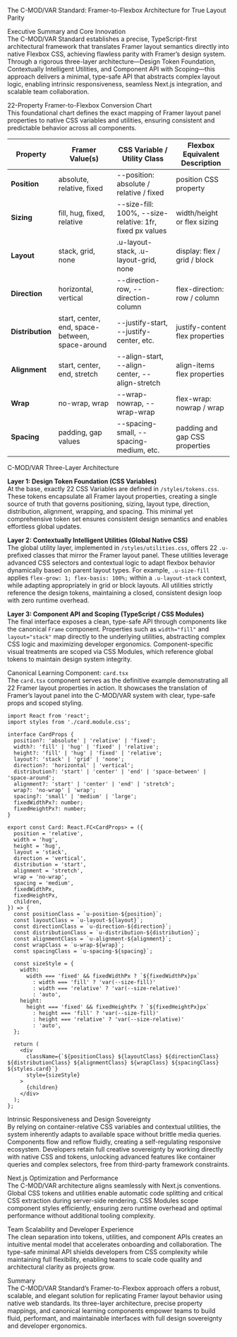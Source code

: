 The C-MOD/VAR Standard: Framer-to-Flexbox Architecture for True Layout Parity

Executive Summary and Core Innovation  
The C-MOD/VAR Standard establishes a precise, TypeScript-first architectural framework that translates Framer layout semantics directly into native Flexbox CSS, achieving flawless parity with Framer’s design system. Through a rigorous three-layer architecture—Design Token Foundation, Contextually Intelligent Utilities, and Component API with Scoping—this approach delivers a minimal, type-safe API that abstracts complex layout logic, enabling intrinsic responsiveness, seamless Next.js integration, and scalable team collaboration.

22-Property Framer-to-Flexbox Conversion Chart  
This foundational chart defines the exact mapping of Framer layout panel properties to native CSS variables and utilities, ensuring consistent and predictable behavior across all components.

| Property       | Framer Value(s)                          | CSS Variable / Utility Class             | Flexbox Equivalent Description                                  |
|----------------|----------------------------------------|-----------------------------------------|-----------------------------------------------------------------|
| **Position**   | absolute, relative, fixed               | --position: absolute / relative / fixed | position CSS property                                           |
| **Sizing**     | fill, hug, fixed, relative              | --size-fill: 100%, --size-relative: 1fr, fixed px values | width/height or flex sizing                                     |
| **Layout**     | stack, grid, none                       | .u-layout-stack, .u-layout-grid, none   | display: flex / grid / block                                    |
| **Direction**  | horizontal, vertical                    | --direction-row, --direction-column     | flex-direction: row / column                                    |
| **Distribution**| start, center, end, space-between, space-around | --justify-start, --justify-center, etc. | justify-content flex properties                                |
| **Alignment**  | start, center, end, stretch            | --align-start, --align-center, --align-stretch | align-items flex properties                                    |
| **Wrap**       | no-wrap, wrap                          | --wrap-nowrap, --wrap-wrap              | flex-wrap: nowrap / wrap                                        |
| **Spacing**    | padding, gap values                    | --spacing-small, --spacing-medium, etc. | padding and gap CSS properties                                  |

C-MOD/VAR Three-Layer Architecture  

**Layer 1: Design Token Foundation (CSS Variables)**  
At the base, exactly 22 CSS Variables are defined in `/styles/tokens.css`. These tokens encapsulate all Framer layout properties, creating a single source of truth that governs positioning, sizing, layout type, direction, distribution, alignment, wrapping, and spacing. This minimal yet comprehensive token set ensures consistent design semantics and enables effortless global updates.

**Layer 2: Contextually Intelligent Utilities (Global Native CSS)**  
The global utility layer, implemented in `/styles/utilities.css`, offers 22 `.u-` prefixed classes that mirror the Framer layout panel. These utilities leverage advanced CSS selectors and contextual logic to adapt flexbox behavior dynamically based on parent layout types. For example, `.u-size-fill` applies `flex-grow: 1; flex-basis: 100%;` within a `.u-layout-stack` context, while adapting appropriately in grid or block layouts. All utilities strictly reference the design tokens, maintaining a closed, consistent design loop with zero runtime overhead.

**Layer 3: Component API and Scoping (TypeScript / CSS Modules)**  
The final interface exposes a clean, type-safe API through components like the canonical `Frame` component. Properties such as `width="fill"` and `layout="stack"` map directly to the underlying utilities, abstracting complex CSS logic and maximizing developer ergonomics. Component-specific visual treatments are scoped via CSS Modules, which reference global tokens to maintain design system integrity.

Canonical Learning Component: `card.tsx`  
The `card.tsx` component serves as the definitive example demonstrating all 22 Framer layout properties in action. It showcases the translation of Framer’s layout panel into the C-MOD/VAR system with clear, type-safe props and scoped styling.

```tsx
import React from 'react';
import styles from './card.module.css';

interface CardProps {
  position?: 'absolute' | 'relative' | 'fixed';
  width?: 'fill' | 'hug' | 'fixed' | 'relative';
  height?: 'fill' | 'hug' | 'fixed' | 'relative';
  layout?: 'stack' | 'grid' | 'none';
  direction?: 'horizontal' | 'vertical';
  distribution?: 'start' | 'center' | 'end' | 'space-between' | 'space-around';
  alignment?: 'start' | 'center' | 'end' | 'stretch';
  wrap?: 'no-wrap' | 'wrap';
  spacing?: 'small' | 'medium' | 'large';
  fixedWidthPx?: number;
  fixedHeightPx?: number;
}

export const Card: React.FC<CardProps> = ({
  position = 'relative',
  width = 'hug',
  height = 'hug',
  layout = 'stack',
  direction = 'vertical',
  distribution = 'start',
  alignment = 'stretch',
  wrap = 'no-wrap',
  spacing = 'medium',
  fixedWidthPx,
  fixedHeightPx,
  children,
}) => {
  const positionClass = `u-position-${position}`;
  const layoutClass = `u-layout-${layout}`;
  const directionClass = `u-direction-${direction}`;
  const distributionClass = `u-distribution-${distribution}`;
  const alignmentClass = `u-alignment-${alignment}`;
  const wrapClass = `u-wrap-${wrap}`;
  const spacingClass = `u-spacing-${spacing}`;

  const sizeStyle = {
    width:
      width === 'fixed' && fixedWidthPx ? `${fixedWidthPx}px`
        : width === 'fill' ? 'var(--size-fill)'
        : width === 'relative' ? 'var(--size-relative)'
        : 'auto',
    height:
      height === 'fixed' && fixedHeightPx ? `${fixedHeightPx}px`
        : height === 'fill' ? 'var(--size-fill)'
        : height === 'relative' ? 'var(--size-relative)'
        : 'auto',
  };

  return (
    <div
      className={`${positionClass} ${layoutClass} ${directionClass} ${distributionClass} ${alignmentClass} ${wrapClass} ${spacingClass} ${styles.card}`}
      style={sizeStyle}
    >
      {children}
    </div>
  );
};
```

Intrinsic Responsiveness and Design Sovereignty  
By relying on container-relative CSS variables and contextual utilities, the system inherently adapts to available space without brittle media queries. Components flow and reflow fluidly, creating a self-regulating responsive ecosystem. Developers retain full creative sovereignty by working directly with native CSS and tokens, unlocking advanced features like container queries and complex selectors, free from third-party framework constraints.

Next.js Optimization and Performance  
The C-MOD/VAR architecture aligns seamlessly with Next.js conventions. Global CSS tokens and utilities enable automatic code splitting and critical CSS extraction during server-side rendering. CSS Modules scope component styles efficiently, ensuring zero runtime overhead and optimal performance without additional tooling complexity.

Team Scalability and Developer Experience  
The clean separation into tokens, utilities, and component APIs creates an intuitive mental model that accelerates onboarding and collaboration. The type-safe minimal API shields developers from CSS complexity while maintaining full flexibility, enabling teams to scale code quality and architectural clarity as projects grow.

Summary  
The C-MOD/VAR Standard’s Framer-to-Flexbox approach offers a robust, scalable, and elegant solution for replicating Framer layout behavior using native web standards. Its three-layer architecture, precise property mappings, and canonical learning components empower teams to build fluid, performant, and maintainable interfaces with full design sovereignty and developer ergonomics.